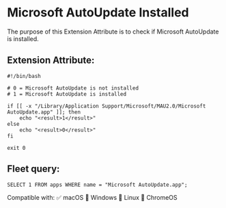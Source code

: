 # Microsoft AutoUpdate Installed

The purpose of this Extension Attribute is to check if Microsoft AutoUpdate is installed.
 
## Extension Attribute:
```
#!/bin/bash

# 0 = Microsoft AutoUpdate is not installed
# 1 = Microsoft AutoUpdate is installed

if [[ -x "/Library/Application Support/Microsoft/MAU2.0/Microsoft AutoUpdate.app" ]]; then
    echo "<result>1</result>"
else
    echo "<result>0</result>"
fi

exit 0
```
## Fleet query:
```SELECT 1 FROM apps WHERE name = "Microsoft AutoUpdate.app";```

Compatible with: ✅ macOS 🚫 Windows 🚫 Linux 🚫 ChromeOS
